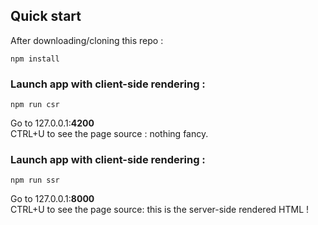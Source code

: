 ## Quick start

After downloading/cloning this repo : 

    npm install

### Launch app with client-side rendering : 

    npm run csr

Go to 127.0.0.1:**4200**  
CTRL+U to see the page source : nothing fancy.

### Launch app with client-side rendering : 

    npm run ssr

Go to 127.0.0.1:**8000**  
CTRL+U to see the page source: this is the server-side rendered HTML !